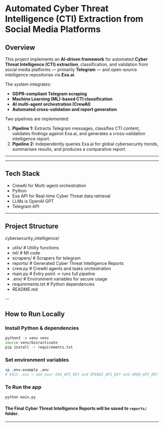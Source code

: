 # Automated Cyber Threat Intelligence (CTI) Extraction from Social Media Platforms

## Overview

This project implements an **AI-driven framework** for automated **Cyber Threat Intelligence (CTI) extraction**, classification, and validation from social media platforms — primarily **Telegram** — and open-source intelligence repositories via **Exa.ai**.  

The system integrates:
- **GDPR-compliant Telegram scraping**  
- **Machine Learning (ML)-based CTI classification**  
- **AI multi-agent orchestration (CrewAI)**  
- **Automated cross-validation and report generation**

Two pipelines are implemented:
1. **Pipeline 1:** Extracts Telegram messages, classifies CTI content, validates findings against Exa.ai, and generates a cross-validation intelligence report.
2. **Pipeline 2:** Independently queries Exa.ai for global cybersecurity trends, summarises results, and produces a comparative report.
---


---

## Tech Stack
- CrewAI for Multi-agent orchestration
- Python
- Exa API for Real-time Cyber Threat data retrieval
- LLMs is OpenAI GPT
- Telegram API

---

## Project Structure
cybersecurity_intelligence/
- utils/                       # Utility functions
- ml/                          # Ml code
- scrapers/                    # Scrapers for telegram
- reports/                     # Generated Cyber Threat Intelligence Reports
- crew.py                      # CrewAI agents and tasks orchestration
- main.py                      # Entry point → runs full pipeline
- .env/                        # Environment variables for secure usage
- requirements.txt             # Python dependencies
- README.md                    

--

## How to Run Locally

### Install Python & dependencies
```bash
python3 -m venv venv
source venv/bin/activate
pip install -r requirements.txt
```

### Set environment variables
```bash
cp .env.example .env
# Edit .env → add your EXA_API_KEY and OPENAI_API_KEY and GROQ_API_KEY
```

### To Run the app
```bash
python main.py
```

#### The Final Cyber Threat Intelligence Reports will be saved to `reports/` folder.

---

